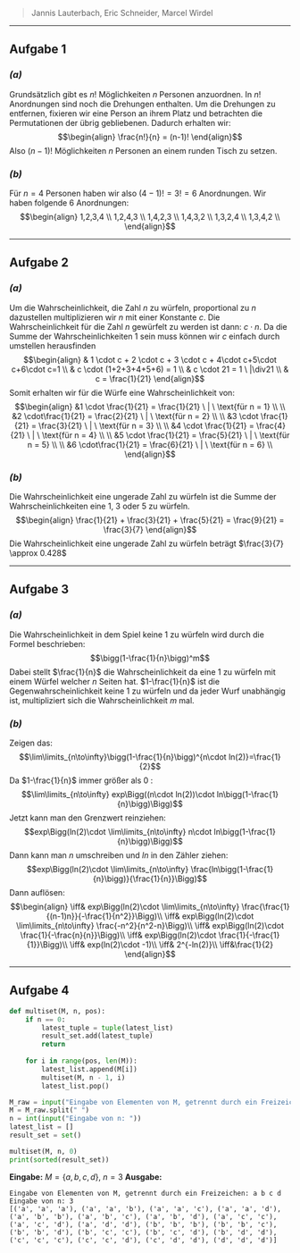 >Jannis Lauterbach, Eric Schneider, Marcel Wirdel
---
## Aufgabe 1
### _(a)_
Grundsätzlich gibt es $n!$ Möglichkeiten $n$ Personen anzuordnen. In $n!$ Anordnungen sind noch die Drehungen enthalten. Um die Drehungen zu entfernen, fixieren wir eine Person an ihrem Platz und betrachten die Permutationen der übrig gebliebenen. Dadurch erhalten wir: $$\begin{align} \frac{n!}{n} = (n-1)! \end{align}$$ Also $(n-1)!$ Möglichkeiten $n$ Personen an einem runden Tisch zu setzen.
### _(b)_
Für $n=4$ Personen haben wir also $(4-1)!=3!=6$ Anordnungen. Wir haben folgende $6$ Anordnungen: $$\begin{align} 1,2,3,4 \\ 1,2,4,3 \\ 1,4,2,3 \\ 1,4,3,2 \\ 1,3,2,4 \\ 1,3,4,2 \\ \end{align}$$

---
## Aufgabe 2
### _(a)_
Um die Wahrscheinlichkeit, die Zahl $n$ zu würfeln, proportional zu $n$ dazustellen multiplizieren wir $n$ mit einer Konstante $c$. Die Wahrscheinlichkeit für die Zahl $n$ gewürfelt zu werden ist dann: $c \cdot n$. Da die Summe der Wahrscheinlichkeiten 1 sein muss können wir $c$ einfach durch umstellen herausfinden $$\begin{align} & 1 \cdot c + 2 \cdot c + 3 \cdot c + 4\cdot c+5\cdot c+6\cdot c=1 \\ & c \cdot (1+2+3+4+5+6) = 1 \\ & c \cdot 21 = 1 \ |\div21 \\ & c = \frac{1}{21} \end{align}$$ Somit erhalten wir für die Würfe eine Wahrscheinlichkeit von: $$\begin{align} &1 \cdot \frac{1}{21} = \frac{1}{21} \ | \ \text{für n = 1} \\ \\ &2 \cdot\frac{1}{21} = \frac{2}{21} \ | \ \text{für n = 2} \\ \\ &3 \cdot \frac{1}{21} = \frac{3}{21} \ | \ \text{für n = 3} \\ \\ &4 \cdot \frac{1}{21} = \frac{4}{21} \ | \ \text{für n = 4} \\ \\ &5 \cdot \frac{1}{21} = \frac{5}{21} \ | \ \text{für n = 5} \\ \\ &6 \cdot\frac{1}{21} = \frac{6}{21} \ | \ \text{für n = 6} \\ \end{align}$$
### _(b)_
Die Wahrscheinlichkeit eine ungerade Zahl zu würfeln ist die Summe der Wahrscheinlichkeiten eine 1, 3 oder 5 zu würfeln. $$\begin{align} \frac{1}{21} + \frac{3}{21} + \frac{5}{21} = \frac{9}{21} = \frac{3}{7} \end{align}$$ Die Wahrscheinlichkeit eine ungerade Zahl zu würfeln beträgt $\frac{3}{7} \approx 0.428$

---
## Aufgabe 3
### _(a)_
Die Wahrscheinlichkeit in dem Spiel keine $1$ zu würfeln wird durch die Formel beschrieben:
$$\bigg(1-\frac{1}{n}\bigg)^m$$
Dabei stellt $\frac{1}{n}$ die Wahrscheinlichkeit da eine $1$ zu würfeln mit einem Würfel welcher $n$ Seiten hat.
$1-\frac{1}{n}$ ist die Gegenwahrscheinlichkeit keine $1$ zu würfeln und da jeder Wurf unabhängig ist, multipliziert sich die Wahrscheinlichkeit $m$ mal.
### _(b)_
Zeigen das:
$$\lim\limits_{n\to\infty}\bigg(1-\frac{1}{n}\bigg)^{n\cdot ln(2)}=\frac{1}{2}$$
Da $1-\frac{1}{n}$ immer größer als $0$ :
$$\lim\limits_{n\to\infty} exp\Bigg((n\cdot ln(2))\cdot ln\bigg(1-\frac{1}{n}\bigg)\Bigg)$$
Jetzt kann man den Grenzwert reinziehen:
$$exp\Bigg(ln(2)\cdot \lim\limits_{n\to\infty} n\cdot ln\bigg(1-\frac{1}{n}\bigg)\Bigg)$$
Dann kann man $n$ umschreiben und $ln$ in den Zähler ziehen:
$$exp\Bigg(ln(2)\cdot \lim\limits_{n\to\infty} \frac{ln\bigg(1-\frac{1}{n}\bigg)}{\frac{1}{n}}\Bigg)$$
Dann auflösen:
$$\begin{align}
\iff& exp\Bigg(ln(2)\cdot \lim\limits_{n\to\infty} \frac{\frac{1}{(n-1)n}}{-\frac{1}{n^2}}\Bigg)\\
\iff& exp\Bigg(ln(2)\cdot \lim\limits_{n\to\infty} \frac{-n^2}{n^2-n}\Bigg)\\
\iff& exp\Bigg(ln(2)\cdot \frac{1}{-\frac{n}{n}}\Bigg)\\
\iff& exp\Bigg(ln(2)\cdot \frac{1}{-\frac{1}{1}}\Bigg)\\
\iff& exp(ln(2)\cdot -1)\\
\iff& 2^{-ln(2)}\\
\iff&\frac{1}{2}
\end{align}$$



---
## Aufgabe 4
```python
def multiset(M, n, pos):
    if n == 0:
        latest_tuple = tuple(latest_list)
        result_set.add(latest_tuple)
        return
  
    for i in range(pos, len(M)):
        latest_list.append(M[i])
        multiset(M, n - 1, i)
        latest_list.pop()

M_raw = input("Eingabe von Elementen von M, getrennt durch ein Freizeichen: ")
M = M_raw.split(" ")  
n = int(input("Eingabe von n: "))
latest_list = []
result_set = set()

multiset(M, n, 0)
print(sorted(result_set))
```

**Eingabe:** $M=\{a, b, c, d\},\ n = 3$
**Ausgabe:**
```shell
Eingabe von Elementen von M, getrennt durch ein Freizeichen: a b c d
Eingabe von n: 3
[('a', 'a', 'a'), ('a', 'a', 'b'), ('a', 'a', 'c'), ('a', 'a', 'd'), ('a', 'b', 'b'), ('a', 'b', 'c'), ('a', 'b', 'd'), ('a', 'c', 'c'), ('a', 'c', 'd'), ('a', 'd', 'd'), ('b', 'b', 'b'), ('b', 'b', 'c'), ('b', 'b', 'd'), ('b', 'c', 'c'), ('b', 'c', 'd'), ('b', 'd', 'd'), ('c', 'c', 'c'), ('c', 'c', 'd'), ('c', 'd', 'd'), ('d', 'd', 'd')]
```
